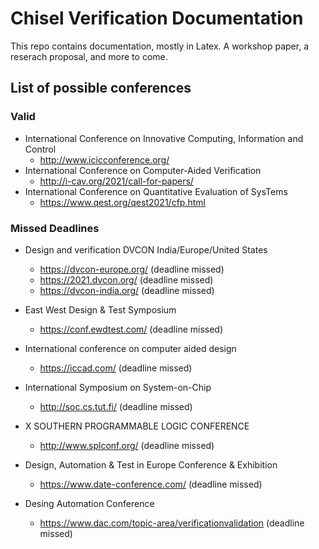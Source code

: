 # Chisel Verification Documentation

This repo contains documentation, mostly in Latex. A workshop paper, a reserach proposal, and more to come.


## List of possible conferences  
### Valid  
- International Conference on Innovative Computing, Information and Control
  - http://www.icicconference.org/
- International Conference on Computer-Aided Verification  
  - http://i-cav.org/2021/call-for-papers/  
- International Conference on Quantitative Evaluation of SysTems  
  - https://www.qest.org/qest2021/cfp.html  
  
### Missed Deadlines  
- Design and verification DVCON India/Europe/United States
  - https://dvcon-europe.org/ (deadline missed)
  - https://2021.dvcon.org/ (deadline missed)
  - https://dvcon-india.org/ (deadline missed)

- East West Design & Test Symposium
  - https://conf.ewdtest.com/ (deadline missed)
- International conference on computer aided design
  - https://iccad.com/ (deadline missed)
- International Symposium on System-on-Chip
  - http://soc.cs.tut.fi/ (deadline missed)
- X SOUTHERN PROGRAMMABLE LOGIC CONFERENCE
  - http://www.splconf.org/ (deadline missed)
- Design, Automation & Test in Europe Conference & Exhibition
  - https://www.date-conference.com/ (deadline missed)
- Desing Automation Conference
  - https://www.dac.com/topic-area/verificationvalidation (deadline missed)  
  

